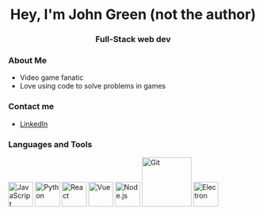<h1 align="center">Hey, I'm John Green (not the author) </h1>
<h3 align="center">Full-Stack web dev</h3>
  <h3>  About Me </h3>

  - Video game fanatic
  - Love using code to solve problems in games
</div> 
</div>
  <h3> Contact me </h3>
  
  * [LinkedIn](https://www.linkedin.com/in/jgreenweb/)
  </div>
<div>
  <h3> Languages and Tools </h3>
  <p>
   <img title="JavaScript" src="https://media3.giphy.com/media/ln7z2eWriiQAllfVcn/200w.webp" width="50">
   <img title="Python" src="https://i.giphy.com/media/LMt9638dO8dftAjtco/200.webp"   width="50">
   <img title="React" src="https://i.giphy.com/media/eNAsjO55tPbgaor7ma/200w.webp" width="50">
   <img title="Vue" src="https://media4.giphy.com/media/VgGthkhUvGgOit7Y9i/giphy.gif" width="50">
   <img title="Node.js" src="https://media3.giphy.com/media/kdFc8fubgS31b8DsVu/giphy.webp" width="50">
   <img title="Git" src="https://media.giphy.com/media/kH1DBkPNyZPOk0BxrM/giphy.gif" width="100">
   <img title="Electron" src="https://styles.redditmedia.com/t5_3fh1h/styles/communityIcon_wb4keznfn2t41.png" width="50"> 
  <p>
</div> 
